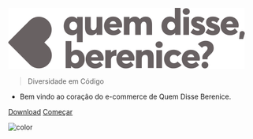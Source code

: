 ![logo](_media/logo.svg)

> Diversidade em Código

- Bem vindo ao coração do e-commerce de Quem Disse Berenice.

[Download](https://bitbucket.org/grupoboticario/qdb-ecomm/)
[Começar](/install/)

<!-- background color -->

![color](#f5f5f5)